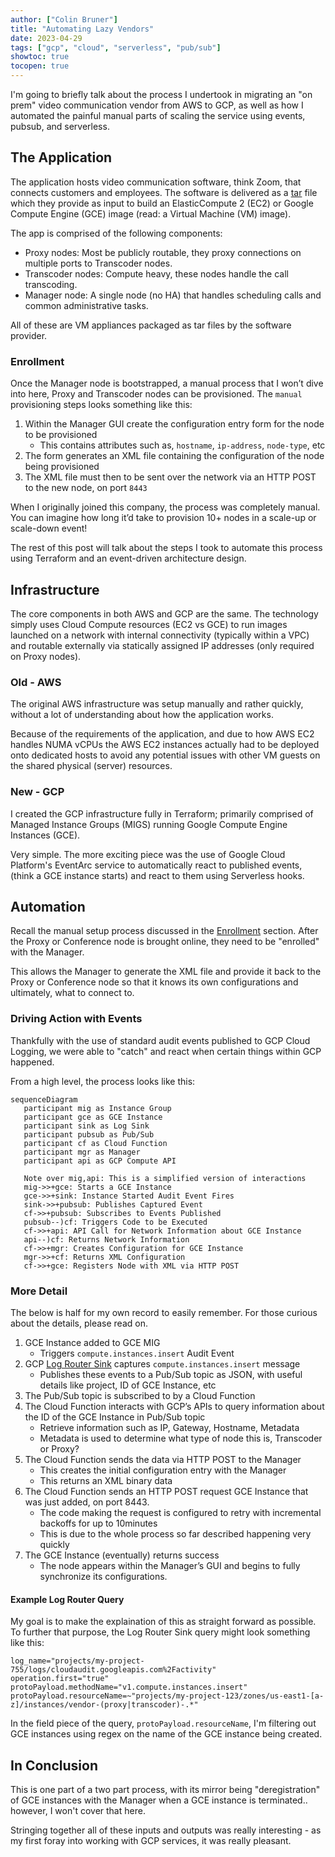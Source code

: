 ```yaml
---
author: ["Colin Bruner"]
title: "Automating Lazy Vendors"
date: 2023-04-29
tags: ["gcp", "cloud", "serverless", "pub/sub"]
showtoc: true
tocopen: true
---
```


I'm going to briefly talk about the process I undertook in migrating an "on prem" video communication vendor from AWS to GCP, as well as how I automated the painful manual parts of scaling the service using events, pubsub, and serverless.

## The Application

The application hosts video communication software, think Zoom, that connects customers and employees. The software is delivered as a [tar][tar] file which they provide as input to build an ElasticCompute 2 (EC2) or Google Compute Engine (GCE) image (read: a Virtual Machine (VM) image).

The app is comprised of the following components:

- Proxy nodes: Most be publicly routable, they proxy connections on multiple ports to Transcoder nodes.
- Transcoder nodes: Compute heavy, these nodes handle the call transcoding.
- Manager node: A single node (no HA) that handles scheduling calls and common administrative tasks.

All of these are VM appliances packaged as tar files by the software provider.

### Enrollment

Once the Manager node is bootstrapped, a manual process that I won’t dive into here, Proxy and Transcoder nodes can be provisioned. The `manual` provisioning steps looks something like this:

1. Within the Manager GUI create the configuration entry form for the node to be provisioned
   - This contains attributes such as, `hostname`, `ip-address`, `node-type`, etc
2. The form generates an XML file containing the configuration of the node being provisioned
3. The XML file must then to be sent over the network via an HTTP POST to the new node, on port `8443`

When I originally joined this company, the process was completely manual. You can imagine how long it’d take to provision 10+ nodes in a scale-up or scale-down event!

The rest of this post will talk about the steps I took to automate this process using Terraform and an event-driven architecture design.

## Infrastructure

The core components in both AWS and GCP are the same. The technology simply uses Cloud Compute resources (EC2 vs GCE) to run images launched on a network with internal connectivity (typically within a VPC) and routable externally via statically assigned IP addresses (only required on Proxy nodes).

### Old - AWS

The original AWS infrastructure was setup manually and rather quickly, without a lot of understanding about how the application works.

Because of the requirements of the application, and due to how AWS EC2 handles NUMA vCPUs the AWS EC2 instances actually had to be deployed onto dedicated hosts to avoid any potential issues with other VM guests on the shared physical (server) resources.

### New - GCP

I created the GCP infrastructure fully in Terraform; primarily comprised of Managed Instance Groups (MIGS) running Google Compute Engine Instances (GCE).

Very simple. The more exciting piece was the use of Google Cloud Platform's EventArc service to automatically react to published events, (think a GCE instance starts) and react to them using Serverless hooks.

## Automation

Recall the manual setup process discussed in the [Enrollment](#enrollment) section. After the Proxy or Conference node is brought online, they need to be "enrolled" with the Manager.

This allows the Manager to generate the XML file and provide it back to the Proxy or Conference node so that it knows its own configurations and ultimately, what to connect to.

### Driving Action with Events

Thankfully with the use of standard audit events published to GCP Cloud Logging, we were able to "catch" and react when certain things within GCP happened.

From a high level, the process looks like this:

```mermaid
sequenceDiagram
   participant mig as Instance Group
   participant gce as GCE Instance
   participant sink as Log Sink
   participant pubsub as Pub/Sub
   participant cf as Cloud Function
   participant mgr as Manager
   participant api as GCP Compute API

   Note over mig,api: This is a simplified version of interactions
   mig->>+gce: Starts a GCE Instance
   gce->>+sink: Instance Started Audit Event Fires
   sink->>+pubsub: Publishes Captured Event
   cf->>+pubsub: Subscribes to Events Published
   pubsub--)cf: Triggers Code to be Executed
   cf->>+api: API Call for Network Information about GCE Instance
   api--)cf: Returns Network Information
   cf->>+mgr: Creates Configuration for GCE Instance
   mgr->>+cf: Returns XML Configuration
   cf->>+gce: Registers Node with XML via HTTP POST
```

### More Detail

The below is half for my own record to easily remember. For those curious about the details, please read on.

1. GCE Instance added to GCE MIG
   - Triggers `compute.instances.insert` Audit Event
1. GCP [Log Router Sink][sink] captures `compute.instances.insert` message
   - Publishes these events to a Pub/Sub topic as JSON, with useful details like project, ID of GCE Instance, etc
1. The Pub/Sub topic is subscribed to by a Cloud Function
1. The Cloud Function interacts with GCP’s APIs to query information about the ID of the GCE Instance in Pub/Sub topic
   - Retrieve information such as IP, Gateway, Hostname, Metadata
   - Metadata is used to determine what type of node this is, Transcoder or Proxy?
1. The Cloud Function sends the data via HTTP POST to the Manager
   - This creates the initial configuration entry with the Manager
   - This returns an XML binary data
1. The Cloud Function sends an HTTP POST request GCE Instance that was just added, on port 8443.
   - The code making the request is configured to retry with incremental backoffs for up to 10minutes
   - This is due to the whole process so far described happening very quickly
1. The GCE Instance (eventually) returns success
   - The node appears within the Manager’s GUI and begins to fully synchronize its configurations.

#### Example Log Router Query

My goal is to make the explaination of this as straight forward as possible. To further that purpose, the Log Router Sink query might look something like this:

```
log_name="projects/my-project-755/logs/cloudaudit.googleapis.com%2Factivity"
operation.first="true"
protoPayload.methodName="v1.compute.instances.insert"
protoPayload.resourceName=~"projects/my-project-123/zones/us-east1-[a-z]/instances/vendor-(proxy|transcoder)-.*"
```

In the field piece of the query, `protoPayload.resourceName`, I'm filtering out GCE instances using regex on the name of the GCE instance being created.

## In Conclusion

This is one part of a two part process, with its mirror being "deregistration" of GCE instances with the Manager when a GCE instance is terminated.. however, I won't cover that here.

Stringing together all of these inputs and outputs was really interesting - as my first foray into working with GCP services, it was really pleasant.

[tar]: https://en.wikipedia.org/wiki/Tar_(computing)
[sink]: https://cloud.google.com/logging/docs/routing/overview#sinks
